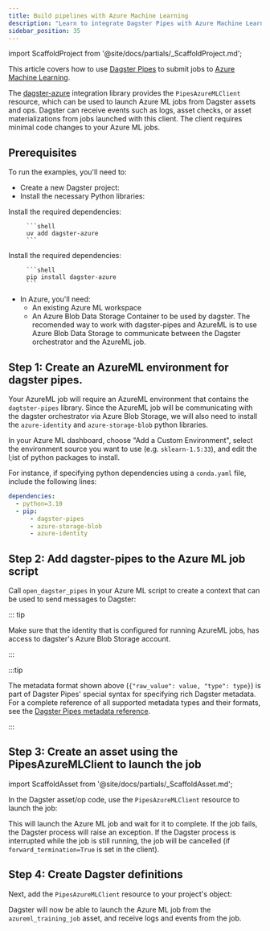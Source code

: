 ```yaml
---
title: Build pipelines with Azure Machine Learning
description: "Learn to integrate Dagster Pipes with Azure Machine Learning to launch external code from Dagster assets."
sidebar_position: 35
---
```


import ScaffoldProject from '@site/docs/partials/\_ScaffoldProject.md';

This article covers how to use [Dagster Pipes](/guides/build/external-pipelines) to submit jobs to [Azure Machine Learning](https://azure.microsoft.com/en-us/products/machine-learning).

The [dagster-azure](/api/libraries/dagster-azure) integration library provides the `PipesAzureMLClient` resource, which can be used to launch Azure ML jobs from Dagster assets and ops. Dagster can receive events such as logs, asset checks, or asset materializations from jobs launched with this client. The client requires minimal code changes to your Azure ML jobs.

## Prerequisites

To run the examples, you'll need to:

- Create a new Dagster project:
  <ScaffoldProject />
- Install the necessary Python libraries:

<Tabs groupId="package-manager">
   <TabItem value="uv" label="uv">
      Install the required dependencies:

         ```shell
         uv add dagster-azure
         ```

   </TabItem>

   <TabItem value="pip" label="pip">
      Install the required dependencies:

         ```shell
         pip install dagster-azure
         ```

   </TabItem>
</Tabs>

- In Azure, you'll need:
  - An existing Azure ML workspace
  - An Azure Blob Data Storage Container to be used by dagster. The recomended way to work with dagster-pipes and AzureML is to use Azure Blob Data Storage to communicate between the Dagster orchestrator and the AzureML job.

## Step 1: Create an AzureML environment for dagster pipes.

Your AzureML job will require an AzureML environment that contains the `dagtster-pipes` library. Since the AzureML job will be communicating with the dagster orchestrator via Azure Blob Storage, we will also need to install the `azure-identity` and `azure-storage-blob` python libraries.

In your Azure ML dashboard, choose "Add a Custom Environment", select the environment source you want to use (e.g. `sklearn-1.5:33`), and edit the l;ist of python packages to install.

For instance, if specifying python dependencies using a `conda.yaml` file, include the following lines:

```yaml
dependencies:
  - python=3.10
  - pip:
      - dagster-pipes
      - azure-storage-blob
      - azure-identity
```

## Step 2: Add dagster-pipes to the Azure ML job script

Call `open_dagster_pipes` in your Azure ML script to create a context that can be used to send messages to Dagster:

<CodeExample path="docs_snippets/docs_snippets/guides/dagster/dagster_pipes/gcp/dataproc_job/train.py" title="train.py" />

::: tip

Make sure that the identity that is configured for running AzureML jobs, has access to dagster's Azure Blob Storage account.

:::

:::tip

The metadata format shown above (`{"raw_value": value, "type": type}`) is part of Dagster Pipes' special syntax for specifying rich Dagster metadata. For a complete reference of all supported metadata types and their formats, see the [Dagster Pipes metadata reference](/guides/build/external-pipelines/using-dagster-pipes/reference#passing-rich-metadata-to-dagster).

:::

## Step 3: Create an asset using the PipesAzureMLClient to launch the job

import ScaffoldAsset from '@site/docs/partials/\_ScaffoldAsset.md';

<ScaffoldAsset />

In the Dagster asset/op code, use the `PipesAzureMLClient` resource to launch the job:

<CodeExample path="docs_snippets/docs_snippets/guides/dagster/dagster_pipes/gcp/dataproc_job/dagster_code.py" startAfter="start_asset_marker" endBefore="end_asset_marker" title="src/<project_name>/defs/assets.py" />

This will launch the Azure ML job and wait for it to complete. If the job fails, the Dagster process will raise an exception. If the Dagster process is interrupted while the job is still running, the job will be cancelled (if `forward_termination=True` is set in the client).

## Step 4: Create Dagster definitions

Next, add the `PipesAzureMLClient` resource to your project's <PyObject section="definitions" module="dagster" object="Definitions" /> object:

<CodeExample path="docs_snippets/docs_snippets/guides/dagster/dagster_pipes/gcp/dataproc_job/dagster_code.py" startAfter="start_definitions_marker" endBefore="end_definitions_marker" title="src/<project_name>/defs/assets.py" />


Dagster will now be able to launch the Azure ML job from the `azureml_training_job` asset, and receive logs and events from the job.
